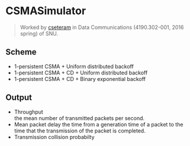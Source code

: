 # CSMASimulator
> Worked by [cseteram](https://github.com/cseteram) in Data Communications (4190.302-001, 2016 spring) of SNU.

## Scheme
* 1-persistent CSMA + Uniform distributed backoff
* 1-persistent CSMA + CD + Uniform distributed backoff
* 1-persistent CSMA + CD + Binary exponential backoff

## Output
* Throughput  
  the mean number of transmitted packets per second.
* Mean packet delay
  the time from a generation time of a packet to the time that the transmission of the packet is completed.
* Transmission collision probabilty
